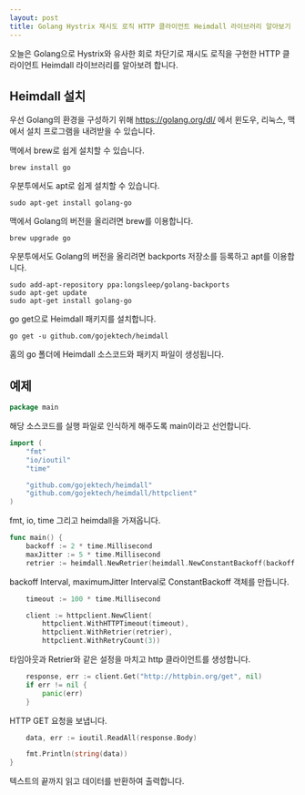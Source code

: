 ```yaml
---
layout: post
title: Golang Hystrix 재시도 로직 HTTP 클라이언트 Heimdall 라이브러리 알아보기
---
```


오늘은 Golang으로 Hystrix와 유사한 회로 차단기로 재시도 로직을 구현한 HTTP 클라이언트 Heimdall 라이브러리를 알아보려 합니다.

## Heimdall 설치

우선 Golang의 환경을 구성하기 위해 https://golang.org/dl/ 에서 윈도우, 리눅스, 맥에서 설치 프로그램을 내려받을 수 있습니다.

맥에서 brew로 쉽게 설치할 수 있습니다.

```
brew install go
```

우분투에서도 apt로 쉽게 설치할 수 있습니다.

```
sudo apt-get install golang-go
```

맥에서 Golang의 버전을 올리려면 brew를 이용합니다.

```
brew upgrade go
```

우분투에서도 Golang의 버전을 올리려면 backports 저장소를 등록하고 apt를 이용합니다.

```
sudo add-apt-repository ppa:longsleep/golang-backports
sudo apt-get update
sudo apt-get install golang-go
```

go get으로 Heimdall 패키지를 설치합니다.

```
go get -u github.com/gojektech/heimdall
```

홈의 go 폴더에 Heimdall 소스코드와 패키지 파일이 생성됩니다.

## 예제

```go
package main
```

해당 소스코드를 실행 파일로 인식하게 해주도록 main이라고 선언합니다.

```go
import (
	"fmt"
	"io/ioutil"
	"time"

	"github.com/gojektech/heimdall"
	"github.com/gojektech/heimdall/httpclient"
)
```

fmt, io, time 그리고 heimdall을 가져옵니다.

```go
func main() {
	backoff := 2 * time.Millisecond
	maxJitter := 5 * time.Millisecond
	retrier := heimdall.NewRetrier(heimdall.NewConstantBackoff(backoff, maxJitter))
```

backoff Interval, maximumJitter Interval로 ConstantBackoff 객체를 만듭니다.

```go
	timeout := 100 * time.Millisecond

	client := httpclient.NewClient(
		httpclient.WithHTTPTimeout(timeout),
		httpclient.WithRetrier(retrier),
		httpclient.WithRetryCount(3))
```

타임아웃과 Retrier와 같은 설정을 마치고 http 클라이언트를 생성합니다.

```go
	response, err := client.Get("http://httpbin.org/get", nil)
	if err != nil {
		panic(err)
	}
```

HTTP GET 요청을 보냅니다.

```go
	data, err := ioutil.ReadAll(response.Body)

	fmt.Println(string(data))
}
```

텍스트의 끝까지 읽고 데이터를 반환하여 출력합니다.